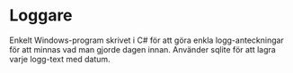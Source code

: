 # Loggare

Enkelt Windows-program skrivet i C# för att göra enkla logg-anteckningar för att minnas vad man gjorde dagen innan. Använder sqlite för att lagra varje logg-text med datum.

